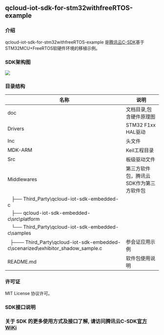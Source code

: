 ##  qcloud-iot-sdk-for-stm32withfreeRTOS-example 

### 介绍

qcloud-iot-sdk-for-stm32withfreeRTOS-example 是[腾讯云C-SDK](https://github.com/tencentyun/qcloud-iot-sdk-embedded-c.git)基于STM32MCU+FreeRTOS软硬件环境的移植示例。

### SDK架构图
![](https://i.imgur.com/tNoOACV.png)

### 目录结构

| 名称            | 说明 |
| ----            | ---- |
| doc            | 文档目录,包含硬件原理图 |
| Drivers        | STM32 F1xx HAL驱动|
| Inc            | 头文件 |
| MDK-ARM        | Keil工程目录 |
| Src    		 | 板级驱动文件 |
| Middlewares    | 第三方软件包，腾讯云SDK作为第三方软件包 |
|   ├── Third_Party\qcloud-iot-sdk-embedded-c  |
|   		├── qcloud-iot-sdk-embedded-c\src\platform|  |具体的软硬件平台腾讯云SDK需要移植适配的目录|
|   		└── Third_Party\qcloud-iot-sdk-embedded-c\samples|  |示例|
|  		├─── Third_Party\qcloud-iot-sdk-embedded-c\scenarized\exhibitor_shadow_sample.c | 参会证应用示例|
| README.md       | 软件包使用说明 |



### 许可证

MIT License 协议许可。


### SDK接口说明
### 关于 SDK 的更多使用方式及接口了解, 请访问腾讯云C-SDK[官方 WiKi](https://github.com/tencentyun/qcloud-iot-sdk-embedded-c/wiki)
